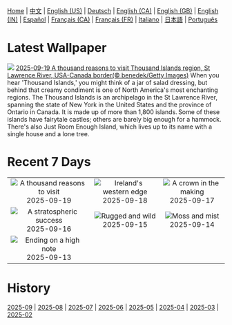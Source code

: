 [Home](../README.md) | [中文](zh-CN.md) | [English (US)](en-US.md) | [Deutsch](de-DE.md) | [English (CA)](en-CA.md) | [English (GB)](en-GB.md) | [English (IN)](en-IN.md) | [Español](es-ES.md) | [Français (CA)](fr-CA.md) | [Français (FR)](fr-FR.md) | [Italiano](it-IT.md) | [日本語](ja-JP.md) | [Português](pt-BR.md)

# Latest Wallpaper
![](https://www.bing.com/th?id=OHR.ThousandIslands_EN-GB1501665871_UHD.jpg)
[2025-09-19 A thousand reasons to visit Thousand Islands region, St Lawrence River, USA-Canada border(© benedek/Getty Images)](https://www.bing.com/th?id=OHR.ThousandIslands_EN-GB1501665871_UHD.jpg)
When you hear 'Thousand Islands,' you might think of a jar of salad dressing, but behind that creamy condiment is one of North America's most enchanting regions. The Thousand Islands is an archipelago in the St Lawrence River, spanning the state of New York in the United States and the province of Ontario in Canada. It is made up of more than 1,800 islands. Some of these islands have fairytale castles; others are barely big enough for a hammock. There's also Just Room Enough Island, which lives up to its name with a single house and a lone tree.

# Recent 7 Days
|  |  |  |
|:---:|:---:|:---:|
| ![](https://www.bing.com/th?id=OHR.ThousandIslands_EN-GB1501665871_400x240.jpg "A thousand reasons to visit") 2025-09-19 | ![](https://www.bing.com/th?id=OHR.DunquinIreland_EN-GB3162997633_400x240.jpg "Ireland's western edge") 2025-09-18 | ![](https://www.bing.com/th?id=OHR.YoungMoose_EN-GB3146356133_400x240.jpg "A crown in the making") 2025-09-17 |
| ![](https://www.bing.com/th?id=OHR.OzoneEarth_EN-GB2737742012_400x240.jpg "A stratospheric success") 2025-09-16 | ![](https://www.bing.com/th?id=OHR.PointReyesSeashore_EN-GB2522924402_400x240.jpg "Rugged and wild") 2025-09-15 | ![](https://www.bing.com/th?id=OHR.HohWaterfall_EN-GB2323691969_400x240.jpg "Moss and mist") 2025-09-14 |
| ![](https://www.bing.com/th?id=OHR.PromsNight2025_EN-GB2154998430_400x240.jpg "Ending on a high note") 2025-09-13 |  |  |

# History
[2025-09](../archives/wallpaper/en-GB/w_2025_09.md) | [2025-08](../archives/wallpaper/en-GB/w_2025_08.md) | [2025-07](../archives/wallpaper/en-GB/w_2025_07.md) | [2025-06](../archives/wallpaper/en-GB/w_2025_06.md) | [2025-05](../archives/wallpaper/en-GB/w_2025_05.md) | [2025-04](../archives/wallpaper/en-GB/w_2025_04.md) | [2025-03](../archives/wallpaper/en-GB/w_2025_03.md) | [2025-02](../archives/wallpaper/en-GB/w_2025_02.md)
